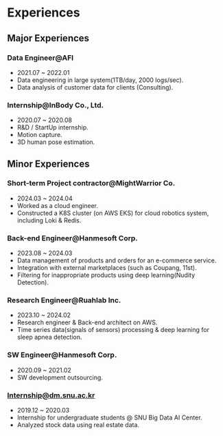 # Experiences

## Major Experiences

### Data Engineer@AFI
- 2021.07 ~ 2022.01
- Data engineering in large system(1TB/day, 2000 logs/sec).
- Data analysis of customer data for clients (Consulting).

### Internship@InBody Co., Ltd.
- 2020.07 ~ 2020.08
- R&D / StartUp internship.
- Motion capture.
- 3D human pose estimation.

## Minor Experiences

### Short-term Project contractor@MightWarrior Co.
- 2024.03 ~ 2024.04
- Worked as a cloud engineer.
- Constructed a K8S cluster (on AWS EKS) for cloud robotics system, including Loki & Redis.

### Back-end Engineer@Hanmesoft Corp.
- 2023.08 ~ 2024.03
- Data management of products and orders for an e-commerce service.
- Integration with external marketplaces (such as Coupang, 11st).
- Filtering for inappropriate products using deep learning(Nudity Detection).

### Research Engineer@Ruahlab Inc.
- 2023.10 ~ 2024.02
- Research engineer & Back-end architect on AWS.
- Time series data(signals of sensors) processing & deep learning for sleep apnea detection.

### SW Engineer@Hanmesoft Corp.
- 2020.09 ~ 2021.02
- SW development outsourcing.

### Internship@dm.snu.ac.kr
- 2019.12 ~ 2020.03
- Internship for undergraduate students @ SNU Big Data AI Center.
- Analyzed stock data using real estate data.
